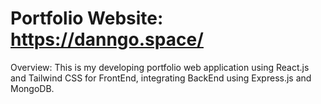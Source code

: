 # Portfolio Website: https://danngo.space/

Overview: This is my developing portfolio web application using React.js and Tailwind CSS for FrontEnd, integrating BackEnd using Express.js and MongoDB.
